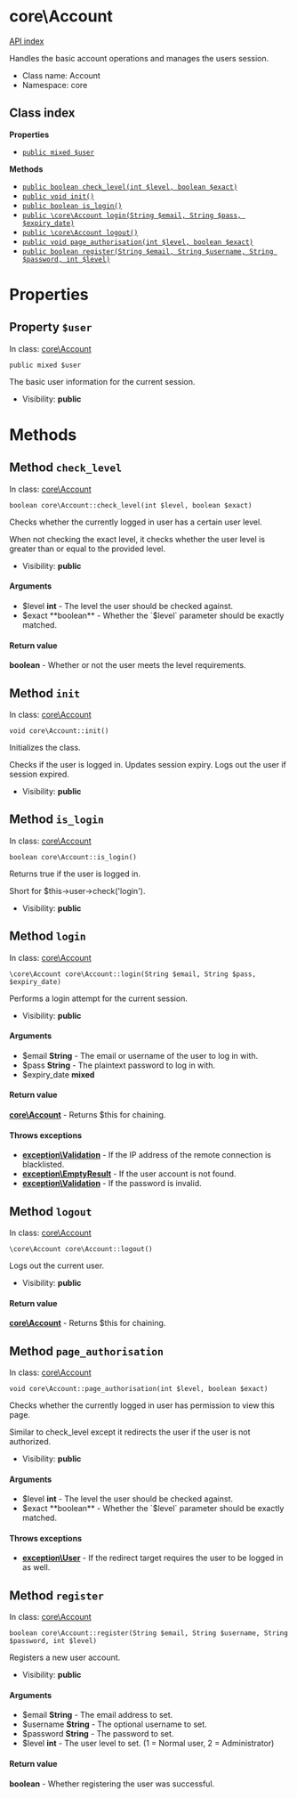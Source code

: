 # core\Account
[API index](../API-index.md)

Handles the basic account operations and manages the users session.




* Class name: Account
* Namespace: core




## Class index

**Properties**
* [`public mixed $user`](#property-user)

**Methods**
* [`public boolean check_level(int $level, boolean $exact)`](#method-check_level)
* [`public void init()`](#method-init)
* [`public boolean is_login()`](#method-is_login)
* [`public \core\Account login(String $email, String $pass, $expiry_date)`](#method-login)
* [`public \core\Account logout()`](#method-logout)
* [`public void page_authorisation(int $level, boolean $exact)`](#method-page_authorisation)
* [`public boolean register(String $email, String $username, String $password, int $level)`](#method-register)







# Properties


## Property `$user`
In class: [core\Account](#top)

```
public mixed $user
```

The basic user information for the current session.



* Visibility: **public**


# Methods


## Method `check_level`
In class: [core\Account](#top)

```
boolean core\Account::check_level(int $level, boolean $exact)
```

Checks whether the currently logged in user has a certain user level.

When not checking the exact level,
it checks whether the user level is greater than or equal to the provided level.

* Visibility: **public**

#### Arguments

* $level **int** - The level the user should be checked against.
* $exact **boolean** - Whether the `$level` parameter should be exactly matched.


#### Return value

**boolean** - Whether or not the user meets the level requirements.







## Method `init`
In class: [core\Account](#top)

```
void core\Account::init()
```

Initializes the class.

Checks if the user is logged in.
Updates session expiry.
Logs out the user if session expired.

* Visibility: **public**






## Method `is_login`
In class: [core\Account](#top)

```
boolean core\Account::is_login()
```

Returns true if the user is logged in.

Short for $this->user->check('login').

* Visibility: **public**






## Method `login`
In class: [core\Account](#top)

```
\core\Account core\Account::login(String $email, String $pass, $expiry_date)
```

Performs a login attempt for the current session.



* Visibility: **public**

#### Arguments

* $email **String** - The email or username of the user to log in with.
* $pass **String** - The plaintext password to log in with.
* $expiry_date **mixed**


#### Return value

**[core\Account](../core/Account.md)** - Returns $this for chaining.




#### Throws exceptions

* **[exception\Validation](../exception/Validation.md)** - If the IP address of the remote connection is blacklisted.
* **[exception\EmptyResult](../exception/EmptyResult.md)** - If the user account is not found.
* **[exception\Validation](../exception/Validation.md)** - If the password is invalid.




## Method `logout`
In class: [core\Account](#top)

```
\core\Account core\Account::logout()
```

Logs out the current user.



* Visibility: **public**


#### Return value

**[core\Account](../core/Account.md)** - Returns $this for chaining.







## Method `page_authorisation`
In class: [core\Account](#top)

```
void core\Account::page_authorisation(int $level, boolean $exact)
```

Checks whether the currently logged in user has permission to view this page.

Similar to check_level except it redirects the user if the user is not authorized.

* Visibility: **public**

#### Arguments

* $level **int** - The level the user should be checked against.
* $exact **boolean** - Whether the `$level` parameter should be exactly matched.



#### Throws exceptions

* **[exception\User](../exception/User.md)** - If the redirect target requires the user to be logged in as well.




## Method `register`
In class: [core\Account](#top)

```
boolean core\Account::register(String $email, String $username, String $password, int $level)
```

Registers a new user account.



* Visibility: **public**

#### Arguments

* $email **String** - The email address to set.
* $username **String** - The optional username to set.
* $password **String** - The password to set.
* $level **int** - The user level to set. (1 = Normal user, 2 = Administrator)


#### Return value

**boolean** - Whether registering the user was successful.







